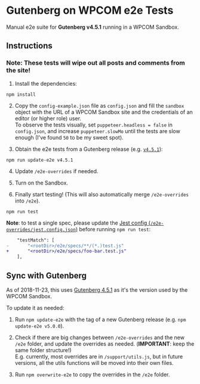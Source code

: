 # Gutenberg on WPCOM e2e Tests

Manual e2e suite for **Gutenberg v4.5.1** running in a WPCOM Sandbox.

## Instructions

### Note: These tests will wipe out all posts and comments from the site!

1. Install the dependencies:

```
npm install
```

2. Copy the `config-example.json` file as `config.json` and fill the `sandbox` object with the URL of a WPCOM Sandbox site and the credentials of an editor (or higher role) user.<br>To observe the tests visually, set `puppeteer.headless = false` in `config.json`, and increase `puppeteer.slowMo` until the tests are slow enough (I've found `50` to be my sweet spot).

3. Obtain the e2e tests from a Gutenberg release (e.g. [`v4.5.1`]((https://github.com/WordPress/gutenberg/releases/tag/v4.5.1))):

```
npm run update-e2e v4.5.1
```

4. Update `/e2e-overrides` if needed.

5. Turn on the Sandbox.

6. Finally start testing! (This will also automatically merge `/e2e-overrides` into `/e2e`).
```
npm run test
```

**Note**: to test a single spec, please update the [Jest config (`/e2e-overrides/jest.config.json`)](/e2e-overrides/jest.config.json) before running `npm run test`:

```diff
	"testMatch": [
-		"<rootDir>/e2e/specs/**/(*.)test.js"
+		"<rootDir>/e2e/specs/foo-bar.test.js"
	],
```

## Sync with Gutenberg

As of 2018-11-23, this uses [Gutenberg 4.5.1](https://github.com/WordPress/gutenberg/releases/tag/v4.5.1) as it's the version used by the WPCOM Sandbox.

To update it as needed:

1. Run `npm update-e2e` with the tag of a new Gutenberg release (e.g. `npm update-e2e v5.0.0`).

2. Check if there are big changes between `/e2e-overrides` and the new `/e2e` folder, and update the overrides as needed. (**IMPORTANT**: keep the same folder structure!)<br>E.g. currently, most overrides are in `/support/utils.js`, but in future versions, all the utils functions will be moved into their own files.
3. Run `npm overwrite-e2e` to copy the overrides in the `/e2e` folder.

